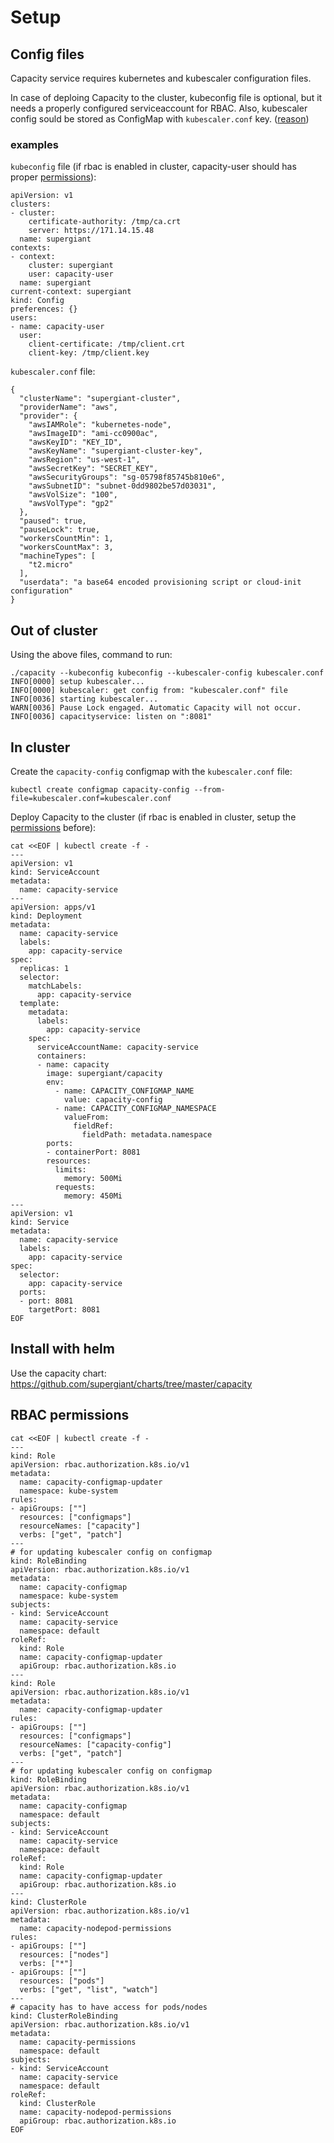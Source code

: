 # Setup

## Config files

Capacity service requires kubernetes and kubescaler configuration files.

In case of deploing Capacity to the cluster, kubeconfig file is optional, but it needs a properly configured serviceaccount for RBAC. Also, kubescaler config sould be stored as ConfigMap with `kubescaler.conf` key. ([reason](https://github.com/kubernetes/kubernetes/issues/60814))

### examples

`kubeconfig` file (if rbac is enabled in cluster, capacity-user should has proper [permissions](#rbac-permissions)):
```
apiVersion: v1
clusters:
- cluster:
    certificate-authority: /tmp/ca.crt
    server: https://171.14.15.48
  name: supergiant
contexts:
- context:
    cluster: supergiant
    user: capacity-user
  name: supergiant
current-context: supergiant
kind: Config
preferences: {}
users:
- name: capacity-user
  user:
    client-certificate: /tmp/client.crt
    client-key: /tmp/client.key

```

`kubescaler.conf` file:
```
{
  "clusterName": "supergiant-cluster",
  "providerName": "aws",
  "provider": {
    "awsIAMRole": "kubernetes-node",
    "awsImageID": "ami-cc0900ac",
    "awsKeyID": "KEY_ID",
    "awsKeyName": "supergiant-cluster-key",
    "awsRegion": "us-west-1",
    "awsSecretKey": "SECRET_KEY",
    "awsSecurityGroups": "sg-05798f85745b810e6",
    "awsSubnetID": "subnet-0dd9802be57d03031",
    "awsVolSize": "100",
    "awsVolType": "gp2"
  },
  "paused": true,
  "pauseLock": true,
  "workersCountMin": 1,
  "workersCountMax": 3,
  "machineTypes": [
    "t2.micro"
  ],
  "userdata": "a base64 encoded provisioning script or cloud-init configuration"
}
```

## Out of cluster

Using the above files, command to run:
```
./capacity --kubeconfig kubeconfig --kubescaler-config kubescaler.conf
INFO[0000] setup kubescaler...                          
INFO[0000] kubescaler: get config from: "kubescaler.conf" file 
INFO[0036] starting kubescaler...                       
WARN[0036] Pause Lock engaged. Automatic Capacity will not occur. 
INFO[0036] capacityservice: listen on ":8081" 
```

## In cluster

Create the `capacity-config` configmap with the `kubescaler.conf` file:
```
kubectl create configmap capacity-config --from-file=kubescaler.conf=kubescaler.conf
```

Deploy Capacity to the cluster (if rbac is enabled in cluster, setup the [permissions](#rbac-permissions) before):
```
cat <<EOF | kubectl create -f -
---
apiVersion: v1
kind: ServiceAccount
metadata:
  name: capacity-service
---
apiVersion: apps/v1
kind: Deployment
metadata:
  name: capacity-service
  labels:
    app: capacity-service
spec:
  replicas: 1
  selector:
    matchLabels:
      app: capacity-service
  template:
    metadata:
      labels:
        app: capacity-service
    spec:
      serviceAccountName: capacity-service
      containers:
      - name: capacity
        image: supergiant/capacity
        env:
          - name: CAPACITY_CONFIGMAP_NAME
            value: capacity-config
          - name: CAPACITY_CONFIGMAP_NAMESPACE
            valueFrom:
              fieldRef:
                fieldPath: metadata.namespace
        ports:
        - containerPort: 8081
        resources:
          limits:
            memory: 500Mi
          requests:
            memory: 450Mi
---
apiVersion: v1
kind: Service
metadata:
  name: capacity-service
  labels:
    app: capacity-service
spec:
  selector:
    app: capacity-service
  ports:
  - port: 8081
    targetPort: 8081
EOF
```

## Install with helm

Use the capacity chart: https://github.com/supergiant/charts/tree/master/capacity

## RBAC permissions

```
cat <<EOF | kubectl create -f -
---
kind: Role
apiVersion: rbac.authorization.k8s.io/v1
metadata:
  name: capacity-configmap-updater
  namespace: kube-system
rules:
- apiGroups: [""]
  resources: ["configmaps"]
  resourceNames: ["capacity"]
  verbs: ["get", "patch"]
---
# for updating kubescaler config on configmap
kind: RoleBinding
apiVersion: rbac.authorization.k8s.io/v1
metadata:
  name: capacity-configmap
  namespace: kube-system
subjects:
- kind: ServiceAccount
  name: capacity-service
  namespace: default
roleRef:
  kind: Role
  name: capacity-configmap-updater
  apiGroup: rbac.authorization.k8s.io
---
kind: Role
apiVersion: rbac.authorization.k8s.io/v1
metadata:
  name: capacity-configmap-updater
rules:
- apiGroups: [""]
  resources: ["configmaps"]
  resourceNames: ["capacity-config"]
  verbs: ["get", "patch"]
---
# for updating kubescaler config on configmap
kind: RoleBinding
apiVersion: rbac.authorization.k8s.io/v1
metadata:
  name: capacity-configmap
  namespace: default
subjects:
- kind: ServiceAccount
  name: capacity-service
  namespace: default
roleRef:
  kind: Role
  name: capacity-configmap-updater
  apiGroup: rbac.authorization.k8s.io
---
kind: ClusterRole
apiVersion: rbac.authorization.k8s.io/v1
metadata:
  name: capacity-nodepod-permissions
rules:
- apiGroups: [""]
  resources: ["nodes"]
  verbs: ["*"]
- apiGroups: [""]
  resources: ["pods"]
  verbs: ["get", "list", "watch"]
---
# capacity has to have access for pods/nodes
kind: ClusterRoleBinding
apiVersion: rbac.authorization.k8s.io/v1
metadata:
  name: capacity-permissions
  namespace: default
subjects:
- kind: ServiceAccount
  name: capacity-service
  namespace: default
roleRef:
  kind: ClusterRole
  name: capacity-nodepod-permissions
  apiGroup: rbac.authorization.k8s.io
EOF
```
